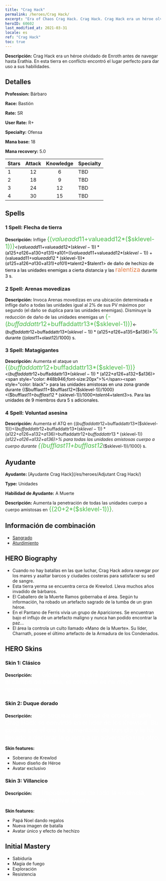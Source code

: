 ```yaml
---
title: "Crag Hack"
permalink: /heroes/Crag Hack/
excerpt: "Era of Chaos Crag Hack. Crag Hack. Crag Hack era un héroe olvidado de Enroth antes de navegar hasta Erathia. En esta tierra en conflicto encontró el lugar perfecto para dar uso a sus habilidades."
heroID: 60602
last_modified_at: 2021-03-31
locale: es
ref: "Crag Hack"
toc: true
---
```

 **Descripción:** Crag Hack era un héroe olvidado de Enroth antes de navegar hasta Erathia. En esta tierra en conflicto encontró el lugar perfecto para dar uso a sus habilidades.
## Detalles
 **Profession:** Bárbaro

 **Race:** Bastión

 **Rate:** SR

 **User Rate:** R+

 **Specialty:** Ofensa

 **Mana base:** 18

 **Mana recovery:** 5.0


  | Stars   |     Attack     |    Knowledge   |      Specialty     |
  |---------|:---------------:|:---------------:|--------------------|
  |    1    | 12 | 6 | TBD |
  |    2    | 18 | 9 | TBD |
  |    3    | 24 | 12 | TBD |
  |    4    | 30 | 15 | TBD |

## Spells
### 1 Spell: Flecha de tierra
 **Descripción:** Inflige <span style="color: #48b946;font-size:20px">{($valueadd11+$valueadd12*($sklevel-1))}</span><span style="color: black"><($valueadd11+$valueadd12*($sklevel-1))*($a125+$a126+$a130+$a131)+$a101+(($valueadd11+$valueadd12*($sklevel-1))+($valueadd11+$valueadd12*($sklevel-1))*($a125+$a126+$a130+$a131)+$a101)*$talent2+$talent1> de daño de hechizo de tierra a las unidades enemigas a cierta distancia y las <span style="color: #e07c44;font-size:20px">ralentiza</span><span style="color: black"> durante 3 s.

### 2 Spell: Arenas movedizas
 **Descripción:** Invoca Arenas movedizas en una ubicación determinada e inflige daño a todas las unidades igual al 2% de sus PV máximos por segundo (el daño se duplica para las unidades enemigas). Disminuye la reducción de daño de las unidades enemigas un <span style="color: #48b946;font-size:20px">{-($buffaddattr12+$buffaddattr13*($sklevel-1))}</span><span style="color: black"><-($buffaddattr12+$buffaddattr13*($sklevel-1))*($a125+$a126+$a135+$a136)><span style="color: #48b946;font-size:20px">%</span><span style="color: black"> durante {($olast11+$olast12)/1000} s.

### 3 Spell: Matagigantes
 **Descripción:** Aumenta el ataque un <span style="color: #48b946;font-size:20px">{($buffaddattr12+$buffaddattr13*($sklevel-1))}</span><span style="color: black"><($buffaddattr12+$buffaddattr13*($sklevel-1))*($a122+$a126+$a132+$a136)><span style="color: #48b946;font-size:20px">%</span><span style="color: black"> para las unidades amistosas en una zona grande durante {($bufflast11+$bufflast12*($sklevel-1))/1000}<($bufflast11+$bufflast12*($sklevel-1))/1000*$talent4+$talent3>s. Para las unidades de 9 miembros dura 5 s adicionales.

### 4 Spell: Voluntad asesina
 **Descripción:** Aumenta el ATQ en {($buffaddattr12+$buffaddattr13*($sklevel-1))}<($buffaddattr12+$buffaddattr13*($sklevel-1))*($a122+$a126+$a132+$a136)>% y la absorción de vida en {($buffaddattr22+$buffaddattr23*($sklevel-1))}<($buffaddattr12+$buffaddattr13*($sklevel-1))*($a122+$a126+$a132+$a136)>% para todas las unidades amistosas cuerpo a cuerpo durante <span style="color: #48b946;font-size:20px">{($bufflast11+$bufflast12*($sklevel-1))/1000}</span><span style="color: black"> s.


## Ayudante

 **Ayudante:**  [Ayudante Crag Hack](/es/heroes/Adjutant Crag Hack/) 

 **Type:**  Unidades 

 **Habilidad de Ayudante:**  A Muerte 

 **Descripción:** Aumenta la penetración de todas las unidades cuerpo a cuerpo amistosas en <span style="color: #48b946;font-size:20px">{(20+2*($sklevel-1))}</span><span style="color: black">.

## Información de combinación

* [Sangrado](/es/combination/Sangrado/) 
* [Aturdimiento](/es/combination/Aturdimiento/) 

## HERO Biography
   - Cuando no hay batallas en las que luchar, Crag Hack adora navegar por los mares y asaltar barcos y ciudades costeras para satisfacer su sed de sangre.
   - Esta tierra yerma se encuentra cerca de Krewlod. Lleva muchos años invadido de bárbaros.
   - El Caballero de la Muerte Ramos gobernaba el área. Según tu información, ha robado un artefacto sagrado de la tumba de un gran héroe.
   - En el Pantano de Ferris vivía un grupo de Apariciones. Se encuentran bajo el influjo de un artefacto maligno y nunca han podido encontrar la paz...
   - El área la controla un culto llamado «Mano de la Muerte». Su líder, Charnath, posee el último artefacto de la Armadura de los Condenados.

## HERO Skins
### Skin 1: **Clásico**

 **Descripción:** <span style="color: #ffffff;font-size:20px">La Gloria significa una gloriosa muerte en el campo de batalla, el combate es mi mejor recompensa. </span>


### Skin 2: **Duque dorado**

 **Descripción:** <span style="color: #ffffff;font-size:20px">Tras saquear las minas de oro de Erathia, Crag Hack se convirtió en el líder de los Krewlod. Su codicia por el oro ha aumentado día tras día y le ha llevado a declarar la guerra a un adversario tras otro. </span>

 **Skin features:** 

   - Soberano de Krewlod
   - Nuevo diseño de Héroe
   - Avatar exclusivo

### Skin 3: **Villancico**

 **Descripción:** <span style="color: #ffffff;font-size:20px">Es imposible dejar de lado la violencia, pero un cálido festival ayuda.</span>

 **Skin features:** 

   - Papá Noel dando regalos
   - Nueva imagen de batalla
   - Avatar único y efecto de hechizo


## Initial Mastery
   - Sabiduría
   - Magia de fuego
   - Exploración
   - Resistencia
